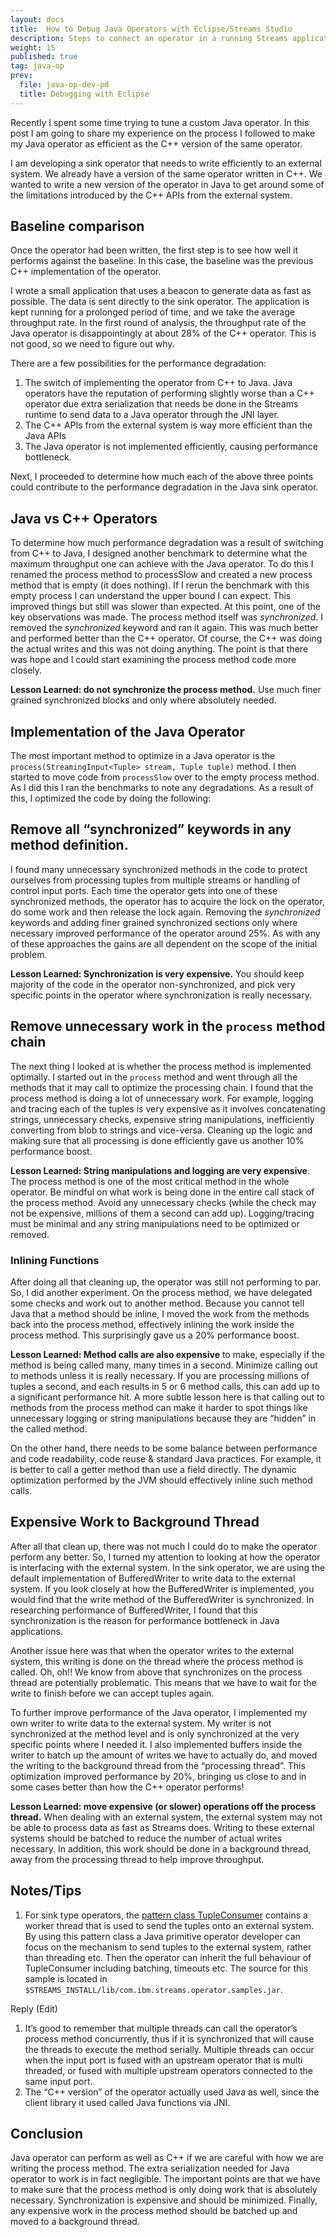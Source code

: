 ```yaml
---
layout: docs
title:  How to Debug Java Operators with Eclipse/Streams Studio
description: Steps to connect an operator in a running Streams application to the Eclipse Debugger
weight: 15
published: true
tag: java-op
prev:
  file: java-op-dev-pd
  title: Debugging with Eclipse
---
```


Recently I spent some time trying to tune a custom Java operator.  In this post I am going to share my experience on the process I followed to make my Java operator as efficient as the C++ version of the same operator.

I am developing a sink operator that needs to write efficiently to an external system.  We already have a version of the same operator written in C++.  We wanted to write a new version of the operator in Java to get around some of the limitations introduced by the C++ APIs from the external system.

## Baseline comparison

Once the operator had been written, the first step is to see how well it performs against the baseline. In this case, the baseline was the previous C++ implementation of the operator.

I wrote a small application that uses a beacon to generate data as fast as possible.  The data is sent directly to the sink operator.  The application is kept running for a prolonged period of time, and we take the average throughput rate.  In the first round of analysis, the throughput rate of the Java operator is disappointingly at about 28% of the C++ operator. This is not good, so we need to figure out why.

There are a few possibilities for the performance degradation:

1.  The switch of implementing the operator from C++ to Java.  Java operators have the reputation of performing slightly worse than a C++ operator due extra serialization that needs be done in the Streams runtime to send data to a Java operator through the JNI layer.
2.  The C++ APIs from the external system is way more efficient than the Java APIs
3.  The Java operator is not implemented efficiently, causing performance bottleneck.

Next, I proceeded to determine how much each of the above three points could contribute to the performance degradation in the Java sink operator.

## Java vs C++ Operators

To determine how much performance degradation was a result of switching from C++ to Java, I designed another benchmark to determine what the maximum throughput one can achieve with the Java operator. To do this I renamed the process method to processSlow and created a new process method that is empty (it does nothing). If I rerun the benchmark with this empty process I can understand the upper bound I can expect. This improved things but still was slower than expected. At this point, one of the key observations was made. The process method itself was _synchronized_. I removed the _synchronized_ keyword and ran it again. This was much better and performed better than the C++ operator. Of course, the C++ was doing the actual writes and this was not doing anything. The point is that there was hope and I could start examining the process method code more closely.

**Lesson Learned: do not synchronize the process method.** Use much finer grained synchronized blocks and only where absolutely needed.

## Implementation of the Java Operator

The most important method to optimize in a Java operator is the `process(StreamingInput<Tuple> stream, Tuple tuple)`  method.  I then started to move code from `processSlow` over to the empty process method. As I did this I ran the benchmarks to note any degradations. As a result of this, I optimized the code by doing the following:

## Remove all “synchronized” keywords in any method definition.

I found many unnecessary synchronized methods in the code to protect ourselves from processing tuples from multiple streams or handling of control input ports.  Each time the operator gets into one of these synchronized methods, the operator has to acquire the lock on the operator, do some work and then release the lock again. Removing the _synchronized_ keywords and adding finer grained synchronized sections only where necessary improved performance of the operator around 25%. As with any of these approaches the gains are all dependent on the scope of the initial problem.

**Lesson Learned: Synchronization is very expensive.** You should keep majority of the code in the operator non-synchronized, and pick very specific points in the operator where synchronization is really necessary.

## Remove unnecessary work in the `process` method chain

The next thing I looked at is whether the process method is implemented optimally.  I started out in the `process` method and went through all the methods that it may call to optimize the processing chain.  I found that the process method is doing a lot of unnecessary work.  For example, logging and tracing each of the tuples is very expensive as it involves concatenating strings, unnecessary checks, expensive string manipulations, inefficiently converting from blob to strings and vice-versa. Cleaning up the logic and making sure that all processing is done efficiently gave us another 10% performance boost. 

**Lesson Learned: String manipulations and logging are very expensive**. The process method is one of the most critical method in the whole operator. Be mindful on what work is being done in the entire call stack of the process method. Avoid any unnecessary checks (while the check may not be expensive, millions of them a second can add up). Logging/tracing must be minimal and any string manipulations need to be optimized or removed.

### Inlining Functions

After doing all that cleaning up, the operator was still not performing to par.  So, I did another experiment.  On the process method, we have delegated some checks and work out to another method.  Because you cannot tell Java that a method should be inline, I moved the work from the methods back into the process method, effectively inlining the work inside the process method.  This surprisingly gave us a 20% performance boost.

**Lesson Learned: Method calls are also expensive** to make, especially if the method is being called many, many times in a second. Minimize calling out to methods unless it is really necessary. If you are processing millions of tuples a second, and each results in 5 or 6 method calls, this can add up to a significant performance hit. A more subtle lesson here is that calling out to methods from the process method can make it harder to spot things like unnecessary logging or string manipulations because they are “hidden” in the called method. 

On the other hand, there needs to be some balance between performance and code readability, code reuse & standard Java practices. For example, it is better to call a getter method than use a field directly. The dynamic optimization performed by the JVM should effectively inline such method calls.

## Expensive Work to Background Thread

After all that clean up, there was not much I could do to make the operator perform any better.  So, I turned my attention to looking at how the operator is interfacing with the external system.  In the sink operator, we are using the default implementation of BufferedWriter to write data to the external system.  If you look closely at how the BufferedWriter is implemented, you would find that the write method of the BufferedWriter is synchronized.  In researching performance of BufferedWriter, I found that this synchronization is the reason for performance bottleneck in Java applications.

Another issue here was that when the operator writes to the external system, this writing is done on the thread where the process method is called. Oh, oh!! We know from above that synchronizes on the process thread are potentially problematic. This means that we have to wait for the write to finish before we can accept tuples again.

To further improve performance of the Java operator, I implemented my own writer to write data to the external system.  My writer is not synchronized at the method level and is only synchronized at the very specific points where I needed it.  I also implemented buffers inside the writer to batch up the amount of writes we have to actually do, and moved the writing to the background thread from the “processing thread”. This optimization improved performance by 20%, bringing us close to and in some cases better than how the C++ operator performs!

**Lesson Learned: move expensive (or slower) operations off the process thread.**  When dealing with an external system, the external system may not be able to process data as fast as Streams does. Writing to these external systems should be batched to reduce the number of actual writes necessary.  In addition, this work should be done in a background thread, away from the processing thread to help improve throughput.


## Notes/Tips

1. For sink type operators, the [pattern class TupleConsumer](https://www.ibm.com/support/knowledgecenter/SSCRJU_5.3/com.ibm.streams.spl-java-operators.doc/samples/com/ibm/streams/operator/samples/patterns/TupleConsumer.html) contains a worker thread that is used to send the tuples onto an external system. By using this pattern class a Java primitive operator developer can focus on the mechanism to send tuples to the external system, rather than threading etc. Then the operator can inherit the full behaviour of TupleConsumer including batching, timeouts etc. The source for this sample is located in  `$STREAMS_INSTALL/lib/com.ibm.streams.operator.samples.jar`.

Reply (Edit)	

1. It’s good to remember that multiple threads can call the operator’s process method concurrently, thus if it is synchronized that will cause the threads to execute the method serially. Multiple threads can occur when the input port is fused with an upstream operator that is multi threaded, or fused with multiple upstream operators connected to the same input port.
1. The “C++ version” of the operator actually used Java as well, since the client library it used called Java functions via JNI.


## Conclusion

Java operator can perform as well as C++ if we are careful with how we are writing the process method.  The extra serialization needed for Java operator to work is in fact negligible.  The important points are that we have to make sure that the process method is only doing work that is absolutely necessary.  Synchronization is expensive and should be minimized.  Finally, any expensive work in the process method should be batched up and moved to a background thread.

